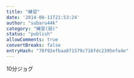 ```yaml
---
title: "練習"
date: '2014-08-11T21:53:24'
author: "subaru44k"
category: "練習(弱)"
status: "publish"
allowComments: true
convertBreaks: false
entryHash: "78f92efbaa871579c716fdc2395efa4e"
---
```

10分ジョグ
